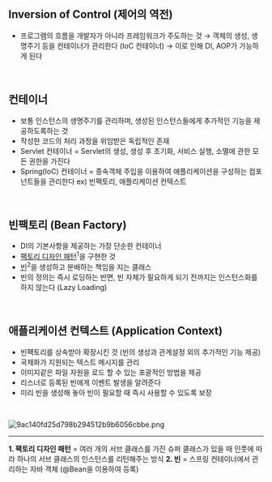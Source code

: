 <!-- --- --><!-- title: IoC --><!-- updated: 2022-12-11 07:00:18Z --><!-- created: 2022-12-08 06:06:50Z --><!-- latitude: 37.26357270 --><!-- longitude: 127.02860090 --><!-- altitude: 0.0000 --><!-- --- -->## Inversion of Control (제어의 역전)- 프로그램의 흐름을 개발자가 아니라 프레임워크가 주도하는 것→ 객체의 생성, 생명주기 등을 컨테이너가 관리한다 (IoC 컨테이너) → 이로 인해 DI, AOP가 가능하게 된다<br>## 컨테이너- 보통 인스턴스의 생명주기를 관리하며, 생성된 인스턴스들에게 추가적인 기능을 제공하도록하는 것- 작성한 코드의 처리 과정을 위임받은 독립적인 존재 - Servlet 컨테이너 = Servlet의 생성, 생성 후 초기화, 서비스 실행, 소멸에 관한 모든 권한을 가진다- Spring(IoC) 컨테이너 = 종속객체 주입을 이용하여 애플리케이션을 구성하는 컴포넌트들을 관리한다  ex) 빈팩토리, 애플리케이션 컨텍스트<br>## 빈팩토리 (Bean Factory)- DI의 기본사항을 제공하는 가장 단순한 컨테이너- <ins>팩토리 디자인 패턴</ins><sup>1</sup>을 구현한 것- <ins>빈</ins><sup>2</sup>을 생성하고 분배하는 책임을 지는 클래스- 빈의 정의는 즉시 로딩하는 반면, 빈 자체가 필요하게 되기 전까지는 인스턴스화를 하지 않는다 (Lazy Loading)<br>## 애플리케이션 컨텍스트 (Application Context)- 빈팩토리를 상속받아 확장시킨 것 (빈의 생성과 관계설정 외의 추가적인 기능 제공)- 국제화가 지원되는 텍스트 메시지를 관리- 이미지같은 파일 자원을 로드 할 수 있는 포괄적인 방법을 제공- 리스너로 등록된 빈에게 이벤트 발생을 알려준다- 미리 빈을 생성해 놓아 빈이 필요할 때 즉시 사용할 수 있도록 보장<br>![9ac140fd25d798b294512b9b6056cbbe.png](/joplinRes/_resources/9ac140fd25d798b294512b9b6056cbbe.png)---**1. 팩토리 디자인 패턴** = 여러 개의 서브 클래스를 가진 슈퍼 클래스가 있을 때 인풋에 따라 하나의 서브 클래스의 인스턴스를 리턴해주는 방식**2. 빈** = 스프링 컨테이너에서 관리하는 자바 객체 (@Bean을 이용하여 등록)